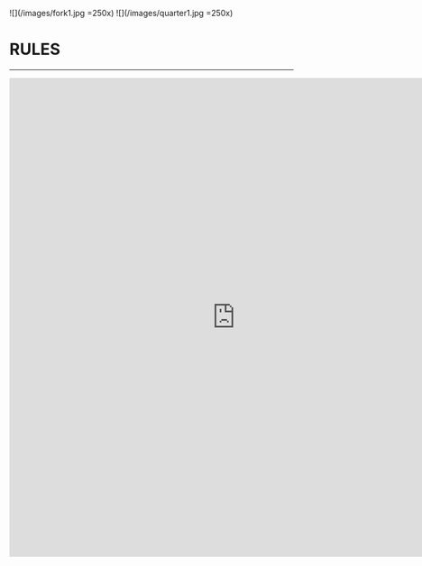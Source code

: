 ![](/images/fork1.jpg =250x)
![](/images/quarter1.jpg =250x)

# RULES
------
<embed src="https://forkquarters.github.io/game/images/testPdf.pdf" width="800" height="850" type="application/pdf" />
